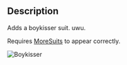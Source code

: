 ## Description

Adds a boykisser suit. uwu.

Requires [MoreSuits](https://thunderstore.io/c/lethal-company/p/x753/More_Suits/) to appear correctly.

![Boykisser](https://i.imgur.com/ckFvvkP.png)
